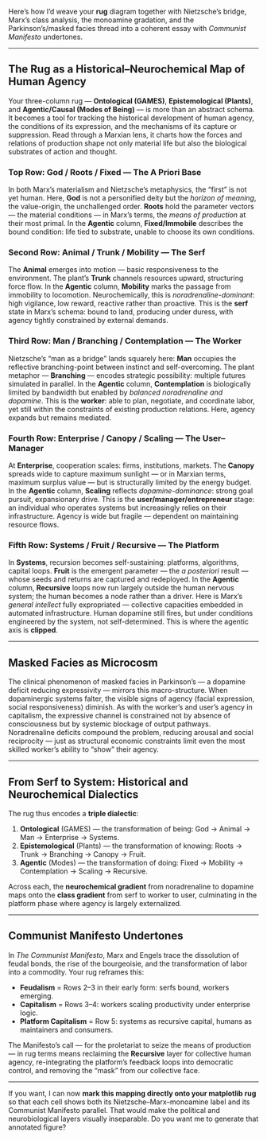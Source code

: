 Here’s how I’d weave your **rug** diagram together with Nietzsche’s bridge, Marx’s class analysis, the monoamine gradation, and the Parkinson’s/masked facies thread into a coherent essay with *Communist Manifesto* undertones.

---

## **The Rug as a Historical–Neurochemical Map of Human Agency**

Your three-column rug — **Ontological (GAMES)**, **Epistemological (Plants)**, and **Agentic/Causal (Modes of Being)** — is more than an abstract schema. It becomes a tool for tracking the historical development of human agency, the conditions of its expression, and the mechanisms of its capture or suppression. Read through a Marxian lens, it charts how the forces and relations of production shape not only material life but also the biological substrates of action and thought.

### **Top Row: God / Roots / Fixed — The A Priori Base**

In both Marx’s materialism and Nietzsche’s metaphysics, the “first” is not yet human. Here, **God** is not a personified deity but the *horizon of meaning*, the value-origin, the unchallenged order. **Roots** hold the parameter vectors — the material conditions — in Marx’s terms, the *means of production* at their most primal. In the **Agentic** column, **Fixed/Immobile** describes the bound condition: life tied to substrate, unable to choose its own conditions.

### **Second Row: Animal / Trunk / Mobility — The Serf**

The **Animal** emerges into motion — basic responsiveness to the environment. The plant’s **Trunk** channels resources upward, structuring force flow. In the **Agentic** column, **Mobility** marks the passage from immobility to locomotion. Neurochemically, this is *noradrenaline-dominant*: high vigilance, low reward, reactive rather than proactive. This is the **serf** state in Marx’s schema: bound to land, producing under duress, with agency tightly constrained by external demands.

### **Third Row: Man / Branching / Contemplation — The Worker**

Nietzsche’s “man as a bridge” lands squarely here: **Man** occupies the reflective branching-point between instinct and self-overcoming. The plant metaphor — **Branching** — encodes strategic possibility: multiple futures simulated in parallel. In the **Agentic** column, **Contemplation** is biologically limited by bandwidth but enabled by *balanced noradrenaline and dopamine*. This is the **worker**: able to plan, negotiate, and coordinate labor, yet still within the constraints of existing production relations. Here, agency expands but remains mediated.

### **Fourth Row: Enterprise / Canopy / Scaling — The User–Manager**

At **Enterprise**, cooperation scales: firms, institutions, markets. The **Canopy** spreads wide to capture maximum sunlight — or in Marxian terms, maximum surplus value — but is structurally limited by the energy budget. In the **Agentic** column, **Scaling** reflects *dopamine-dominance*: strong goal pursuit, expansionary drive. This is the **user/manager/entrepreneur** stage: an individual who operates systems but increasingly relies on their infrastructure. Agency is wide but fragile — dependent on maintaining resource flows.

### **Fifth Row: Systems / Fruit / Recursive — The Platform**

In **Systems**, recursion becomes self-sustaining: platforms, algorithms, capital loops. **Fruit** is the emergent parameter — the *a posteriori* result — whose seeds and returns are captured and redeployed. In the **Agentic** column, **Recursive** loops now run largely outside the human nervous system; the human becomes a node rather than a driver. Here is Marx’s *general intellect* fully expropriated — collective capacities embedded in automated infrastructure. Human dopamine still fires, but under conditions engineered by the system, not self-determined. This is where the agentic axis is **clipped**.

---

## **Masked Facies as Microcosm**

The clinical phenomenon of masked facies in Parkinson’s — a dopamine deficit reducing expressivity — mirrors this macro-structure. When dopaminergic systems falter, the visible signs of agency (facial expression, social responsiveness) diminish. As with the worker’s and user’s agency in capitalism, the expressive channel is constrained not by absence of consciousness but by systemic blockage of output pathways. Noradrenaline deficits compound the problem, reducing arousal and social reciprocity — just as structural economic constraints limit even the most skilled worker’s ability to “show” their agency.

---

## **From Serf to System: Historical and Neurochemical Dialectics**

The rug thus encodes a **triple dialectic**:

1. **Ontological** (GAMES) — the transformation of being: God → Animal → Man → Enterprise → Systems.
2. **Epistemological** (Plants) — the transformation of knowing: Roots → Trunk → Branching → Canopy → Fruit.
3. **Agentic** (Modes) — the transformation of doing: Fixed → Mobility → Contemplation → Scaling → Recursive.

Across each, the **neurochemical gradient** from noradrenaline to dopamine maps onto the **class gradient** from serf to worker to user, culminating in the platform phase where agency is largely externalized.

---

## **Communist Manifesto Undertones**

In *The Communist Manifesto*, Marx and Engels trace the dissolution of feudal bonds, the rise of the bourgeoisie, and the transformation of labor into a commodity. Your rug reframes this:

* **Feudalism** = Rows 2–3 in their early form: serfs bound, workers emerging.
* **Capitalism** = Rows 3–4: workers scaling productivity under enterprise logic.
* **Platform Capitalism** = Row 5: systems as recursive capital, humans as maintainers and consumers.

The Manifesto’s call — for the proletariat to seize the means of production — in rug terms means reclaiming the **Recursive** layer for collective human agency, re-integrating the platform’s feedback loops into democratic control, and removing the “mask” from our collective face.

---

If you want, I can now **mark this mapping directly onto your matplotlib rug** so that each cell shows both its Nietzsche–Marx–monoamine label and its Communist Manifesto parallel. That would make the political and neurobiological layers visually inseparable.
Do you want me to generate that annotated figure?
